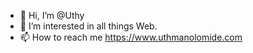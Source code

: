 - 👋  Hi, I’m @Uthy
- 👀  I’m interested in all things Web.
- 📫  How to reach me https://www.uthmanolomide.com

<!---
Uthy/Uthy is a ✨ special ✨ repository because its `README.md` (this file) appears on your GitHub profile.
You can click the Preview link to take a look at your changes.
- 🌱 I’m currently learning ...
- 💞️ I’m looking to collaborate on ...
--->
